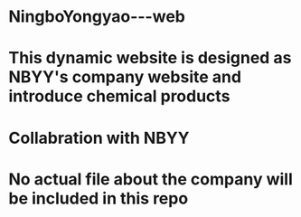 # NingboYongyao---web


# This dynamic website is designed as NBYY's company website and introduce chemical products
# Collabration with NBYY
# No actual file about the company will be included in this repo

